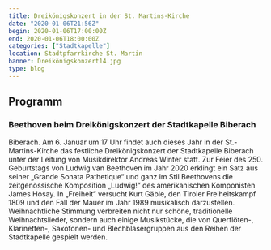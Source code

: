 ```yaml
---
title: Dreikönigskonzert in der St. Martins-Kirche
date: "2020-01-06T21:56Z"
begin: 2020-01-06T17:00:00Z
end: 2020-01-06T18:00:00Z
categories: ["Stadtkapelle"]
location: Stadtpfarrkirche St. Martin
banner: Dreikönigskonzert14.jpg
type: blog
---
```

## Programm

### Beethoven beim Dreikönigskonzert der Stadtkapelle Biberach

Biberach. Am 6. Januar um 17 Uhr findet auch dieses Jahr in der St.-Martins-Kirche das festliche Dreikönigskonzert der Stadtkapelle Biberach unter der Leitung von Musikdirektor Andreas Winter statt. Zur Feier des 250. Geburtstags von Ludwig van Beethoven im Jahr 2020 erklingt ein Satz aus seiner „Grande Sonata Pathetique“ und ganz im Stil Beethovens die zeitgenössische Komposition „Ludwig!“ des amerikanischen Komponisten James Hosay. In „Freiheit“ versucht Kurt Gäble, den Tiroler Freiheitskampf 1809 und den Fall der Mauer im Jahr 1989 musikalisch darzustellen. Weihnachtliche Stimmung verbreiten nicht nur schöne, traditionelle Weihnachtslieder, sondern auch einige Musikstücke, die von Querflöten-, Klarinetten-, Saxofonen- und Blechbläsergruppen aus den Reihen der Stadtkapelle gespielt werden.